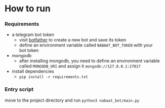 # How to run  
### Requirements  
- a telegram bot token  
  - visit <a href=https://t.me/botfather>botfather</a> to create a new bot and save its token  
  - define an environment variable called `NABAAT_BOT_TOKEN` with your bot token  
- mongodb  
  - after installing mongodb, you need to define an environment variable called `MONGODB_URI` and assign it `mongodb://127.0.0.1:27017`  
- install dependencies  
  - `pip install -r requirements.txt`  
### Entry script
move to the project directory and run `python3 nabaat_bot/main.py`